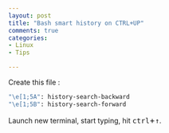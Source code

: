 ```yaml
---
layout: post
title: "Bash smart history on CTRL+UP"
comments: true
categories:
- Linux
- Tips

---
```



Create this file :

``` bash ~/.inputrc
"\e[1;5A": history-search-backward
"\e[1;5B": history-search-forward
```

Launch new terminal, start typing, hit <big>`ctrl`+`↑`</big>.


